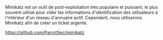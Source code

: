Mimikatz est un outil de post-exploitation très populaire et puissant, le plus souvent utilisé pour vider les informations d'identification des utilisateurs à l'intérieur d'un réseau d'annuaire actif. Cependant, nous utiliserons Mimikatz afin de créer un ticket argenté.




https://github.com/ParrotSec/mimikatz